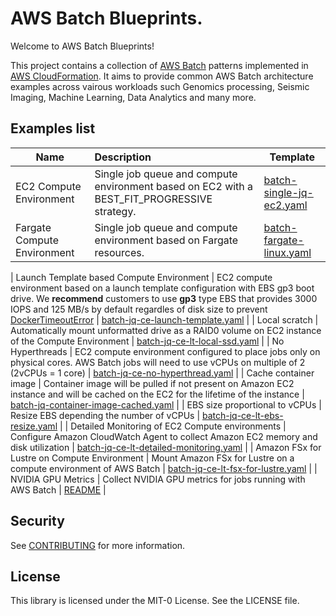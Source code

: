 # AWS Batch Blueprints.

Welcome to AWS Batch Blueprints!

This project contains a collection of [AWS Batch](https://docs.aws.amazon.com/batch/latest/userguide/what-is-batch.html) patterns implemented in [AWS CloudFormation](https://docs.aws.amazon.com/AWSCloudFormation/latest/UserGuide/Welcome.html).
It aims to provide common AWS Batch architecture examples across vairous workloads such Genomics processing, Seismic Imaging, Machine Learning, Data Analytics and many more.

## Examples list

| **Name**                                        | **Description**                                                                                                                                                                                                                                                                                                     | **Template**                                                                                 |
| ----------------------------------------------- | :------------------------------------------------------------------------------------------------------------------------------------------------------------------------------------------------------------------------------------------------------------------------------------------------------------------ | -------------------------------------------------------------------------------------------- |
| EC2 Compute Environment                         | Single job queue and compute environment based on EC2 with a BEST_FIT_PROGRESSIVE strategy.                                                                                                                                                                                                                         | [batch-single-jq-ec2.yaml](templates/batch-single-jq-ec2.yaml)                               |
| Fargate Compute Environment  | Single job queue and compute environment based on Fargate resources.  | [batch-fargate-linux.yaml](templates/batch-fargate-linux.yaml)|

| Launch Template based Compute Environment       | EC2 compute environment based on a launch template configuration with EBS gp3 boot drive. We **recommend** customers to use **gp3** type EBS that provides 3000 IOPS and 125 MB/s by default regardles of disk size to prevent [DockerTimeoutError](https://repost.aws/knowledge-center/batch-docker-timeout-error) | [batch-jq-ce-launch-template.yaml](templates/batch-jq-ce-launch-template.yaml)               |
| Local scratch                                   | Automatically mount unformatted drive as a RAID0 volume on EC2 instance of the Compute Environment                                                                                                                                                                                                                  | [batch-jq-ce-lt-local-ssd.yaml](templates/batch-jq-ce-lt-local-ssd.yaml)                     |
| No Hyperthreads                                 | EC2 compute environment configured to place jobs only on physical cores. AWS Batch jobs will need to use vCPUs on multiple of 2 (2vCPUs = 1 core)                                                                                                                                                                   | [batch-jq-ce-no-hyperthread.yaml](templates/batch-jq-ce-no-hyperthread.yaml)                 |
| Cache container image                           | Container image will be pulled if not present on Amazon EC2 instance and will be cached on the EC2 for the lifetime of the instance                                                                                                                                                                                 | [batch-jq-container-image-cached.yaml](templates/batch-jq-container-image-cached.yaml)       |
| EBS size proportional to vCPUs                  | Resize EBS depending the number of vCPUs                                                                                                                                                                                                                                                                            | [batch-jq-ce-lt-ebs-resize.yaml](templates/batch-jq-ce-lt-ebs-resize.yaml)                   |
| Detailed Monitoring of EC2 Compute environments | Configure Amazon CloudWatch Agent to collect Amazon EC2 memory and disk utilization                                                                                                                                                                                                                                 | [batch-jq-ce-lt-detailed-monitoring.yaml](templates/batch-jq-ce-lt-detailed-monitoring.yaml) |
| Amazon FSx for Lustre on Compute Environment    | Mount Amazon FSx for Lustre on a compute environment of AWS Batch                                                                                                                                                                                                                                                   | [batch-jq-ce-lt-fsx-for-lustre.yaml](templates/batch-jq-ce-lt-fsx-for-lustre.yaml)           |
| NVIDIA GPU Metrics                              | Collect NVIDIA GPU metrics for jobs running with AWS Batch                                                                                                                                                                                                                                                          | [README](ec2/gpu-monitoring-metrics/README.md)                                               |

## Security

See [CONTRIBUTING](CONTRIBUTING.md#security-issue-notifications) for more information.

## License

This library is licensed under the MIT-0 License. See the LICENSE file.
